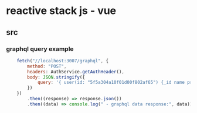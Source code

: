 # reactive stack js - vue

## src

### graphql query example

```javascript
    fetch("//localhost:3007/graphql", {
        method: "POST",
        headers: AuthService.getAuthHeader(),
        body: JSON.stringify({
            query: '{ user(id: "5f5a304a10f01d00f802af65") {_id name provider} }'
        })
    })
        .then((response) => response.json())
        .then((data) => console.log(" - graphql data response:", data));
```
